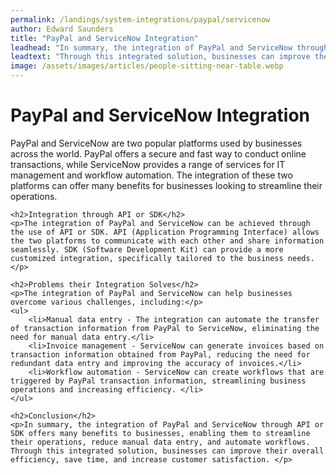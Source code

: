 ```yaml
---
permalink: /landings/system-integrations/paypal/servicenow
author: Edward Saunders
title: "PayPal and ServiceNow Integration"
leadhead: "In summary, the integration of PayPal and ServiceNow through API or SDK offers many benefits to businesses, enabling them to streamline their operations, reduce manual data entry, and automate workflows"
leadtext: "Through this integrated solution, businesses can improve their overall efficiency, save time, and increase customer satisfaction."
image: /assets/images/articles/people-sitting-near-table.webp
---
```

<div class="arttext">	<h1>PayPal and ServiceNow Integration</h1>
	<p>PayPal and ServiceNow are two popular platforms used by businesses across the world. PayPal offers a secure and fast way to conduct online transactions, while ServiceNow provides a range of services for IT management and workflow automation. The integration of these two platforms can offer many benefits for businesses looking to streamline their operations. </p>
	
	<h2>Integration through API or SDK</h2>
	<p>The integration of PayPal and ServiceNow can be achieved through the use of API or SDK. API (Application Programming Interface) allows the two platforms to communicate with each other and share information seamlessly. SDK (Software Development Kit) can provide a more customized integration, specifically tailored to the business needs. </p>

	<h2>Problems their Integration Solves</h2>
	<p>The integration of PayPal and ServiceNow can help businesses overcome various challenges, including:</p>
	<ul>
		<li>Manual data entry - The integration can automate the transfer of transaction information from PayPal to ServiceNow, eliminating the need for manual data entry.</li>
		<li>Invoice management - ServiceNow can generate invoices based on transaction information obtained from PayPal, reducing the need for redundant data entry and improving the accuracy of invoices.</li>
		<li>Workflow automation - ServiceNow can create workflows that are triggered by PayPal transaction information, streamlining business operations and increasing efficiency. </li>
	</ul>

	<h2>Conclusion</h2>
	<p>In summary, the integration of PayPal and ServiceNow through API or SDK offers many benefits to businesses, enabling them to streamline their operations, reduce manual data entry, and automate workflows. Through this integrated solution, businesses can improve their overall efficiency, save time, and increase customer satisfaction. </p>
</div>